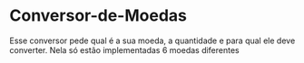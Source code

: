 # Conversor-de-Moedas

Esse conversor pede qual é a sua moeda, a quantidade e para qual ele deve converter.
Nela só estão implementadas 6 moedas diferentes
